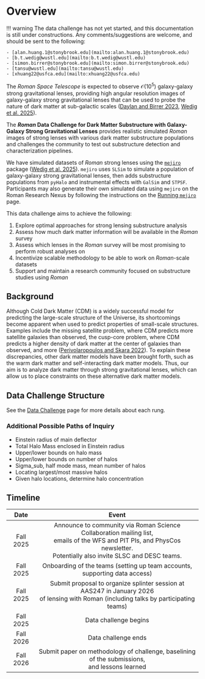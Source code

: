 # Overview

!!! warning
    The data challenge has not yet started, and this documentation is still under constructions. Any comments/suggestions are welcome, and should be sent to the following:

    - [alan.huang.1@stonybrook.edu](mailto:alan.huang.1@stonybrook.edu)
    - [b.t.wedig@wustl.edu](mailto:b.t.wedig@wustl.edu)
    - [simon.birrer@stonybrook.edu](mailto:simon.birrer@stonybrook.edu)
    - [tansu@wustl.edu](mailto:tansu@wustl.edu)
    - [xhuang22@usfca.edu](mailto:xhuang22@usfca.edu)

The *Roman Space Telescope* is expected to observe $\mathcal{O}(10^5)$ galaxy-galaxy strong gravitational lenses, providing high angular resolution images of galaxy-galaxy strong gravitational lenses that can be used to probe the nature of dark matter at sub-galactic scales ([Daylan and Birrer 2023](https://arxiv.org/abs/2306.12864), [Wedig et al. 2025](https://iopscience.iop.org/article/10.3847/1538-4357/adc24f)).

The **_Roman_ Data Challenge for Dark Matter Substructure with Galaxy-Galaxy Strong Gravitational Lenses** provides realistic simulated *Roman* images of strong lenses with various dark matter substructure populations and challenges the community to test out substructure detection and characterization pipelines. 

We have simulated datasets of *Roman* strong lenses using the [`mejiro`](https://github.com/AstroMusers/mejiro) package ([Wedig et al. 2025](https://iopscience.iop.org/article/10.3847/1538-4357/adc24f)). `mejiro` uses `SLSim` to simulate a population of galaxy-galaxy strong gravitational lenses, then adds substructure populations from `pyHalo` and instrumental effects with `GalSim` and `STPSF`. Participants may also generate their own simulated data using `mejiro` on the Roman Research Nexus by following the instructions on the [Running `mejiro`](running_mejiro.md) page.

This data challenge aims to achieve the following:

1. Explore optimal approaches for strong lensing substructure analysis
2. Assess how much dark matter information will be available in the *Roman* survey
3. Assess which lenses in the *Roman* survey will be most promising to perform robust analyses on
4. Incentivize scalable methodology to be able to work on *Roman*-scale datasets
5. Support and maintain a research community focused on substructure studies using *Roman*

## Background

Although Cold Dark Matter (CDM) is a widely successful model for predicting the large-scale structure of the Universe, its shortcomings become apparent when used to predict properties of small-scale structures. Examples include the missing satellite problem, where CDM predicts more satellite galaxies than observed, the cusp-core problem, where CDM predicts a higher density of dark matter at the center of galaxies than observed, and more ([Perivolaropoulos and Skara 2022](https://doi.org/10.1016/j.newar.2022.101659)). To explain these discrepancies, other dark matter models have been brought forth, such as the warm dark matter and self-interacting dark matter models. Thus, our aim is to analyze dark matter through strong gravitational lenses, which can allow us to place constraints on these alternative dark matter models.

## Data Challenge Structure

See the [Data Challenge](data_challenge.md) page for more details about each rung.

### Additional Possible Paths of Inquiry

- Einstein radius of main deflector
- Total Halo Mass enclosed in Einstein radius
- Upper/lower bounds on halo mass
- Upper/lower bounds on number of halos
- Sigma_sub, half mode mass, mean number of halos
- Locating largest/most massive halos
- Given halo locations, determine halo concentration

## Timeline

| Date | Event |
|:----:|:-----:|
| Fall 2025 | Announce to community via Roman Science Collaboration mailing list,<br>emails of the WFS and PIT PIs, and PhysCos newsletter. <br> Potentially also invite SLSC and DESC teams. |
| Fall 2025 | Onboarding of the teams (setting up team accounts, supporting data access) |
| Fall 2025 | Submit proposal to organize splinter session at AAS247 in January 2026 <br> of lensing with Roman (including talks by participating teams) |
| Fall 2025 | Data challenge begins|
| Fall 2026 | Data challenge ends |
| Fall 2026 | Submit paper on methodology of challenge, baselining of the submissions, <br>and lessons learned |
